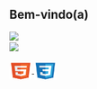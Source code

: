 ## Bem-vindo(a)

<div>
  <a href="https://github.com/Matheus07Henrique">   
  <img height="180em" src="https://github-readme-stats.vercel.app/api?username=Matheus07Henrique&show_icons=true&theme=dracula&include_all_commits=true&count_private=true"/><br>
  <img height="180em" src="https://github-readme-stats.vercel.app/api/top-langs/?username=Matheus07Henrique&layout=compact&langs_count=8&theme=dracula"/>            
</div>
  
<div style="display: inline_block"><br>
  <img align="center" alt="HTML" height="30" width="40" src="https://raw.githubusercontent.com/devicons/devicon/master/icons/html5/html5-original.svg">
  <img align="center" alt="CSS" height="30" width="40" src="https://raw.githubusercontent.com/devicons/devicon/master/icons/css3/css3-original.svg">
</div>
